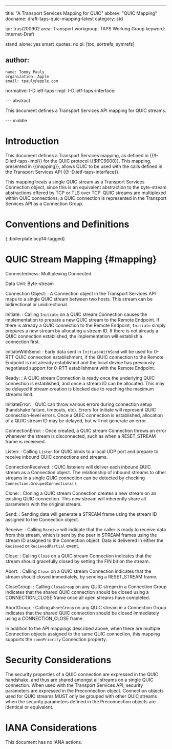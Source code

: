 ---

title: "A Transport Services Mapping for QUIC"
abbrev: "QUIC Mapping"
docname: draft-taps-quic-mapping-latest
category: std

ipr: trust200902
area: Transport
workgroup: TAPS Working Group
keyword: Internet-Draft

stand_alone: yes
smart_quotes: no
pi: [toc, sortrefs, symrefs]

author:
 -
    name: Tommy Pauly
    organization: Apple
    email: tpauly@apple.com

normative:
  I-D.ietf-taps-impl:
  I-D.ietf-taps-interface:

--- abstract

This document defines a Transport Services API mapping for QUIC streams.

--- middle

# Introduction

This document defines a Transport Services mapping, as defined in {{!I-D.ietf-taps-impl}} for
the QUIC protocol {{!RFC9000}}. This mapping, presented in {{mapping}}, allows QUIC to be used
with the calls defined in the Transport Services API {{!I-D.ietf-taps-interface}}.

This mapping treats a single QUIC stream as a Transport Services Connection object, since this is an
equivalent abstraction to the byte-stream abstractions offered by TCP or TLS over TCP. QUIC streams are
multiplexed within QUIC connections; a QUIC connection is represented in the Transport Services API as
a Connection Group.

# Conventions and Definitions

{::boilerplate bcp14-tagged}

# QUIC Stream Mapping {#mapping}

Connectedness: Multiplexing Connected

Data Unit: Byte-stream

Connection Object:
: A Connection object in the Transport Services API maps to a single QUIC stream between two hosts. This stream can be bidirectional or unidirectional.

Initiate:
: Calling `Initiate` on a QUIC stream Connection causes the implementation to prepare a new QUIC stream to the Remote Endpoint. If there is already a QUIC connection to the Remote Endpoint, `Initiate` simply prepares a new stream by allocating a stream ID. If there is not already a QUIC connection established, the implementation will establish a connection first.

InitiateWithSend:
: Early data sent in `InitiateWithSend` will be used for 0-RTT QUIC connection establishment, if the QUIC connection to the Remote Endpoint is not already established and the local device has previously negotiated support for 0-RTT establishment with the Remote Endpoint.

Ready:
: A QUIC stream Connection is ready once the underlying QUIC connection is established, and once a stream ID can be allocated. This may be delayed if stream creation is blocked due to reaching the maximum streams limit.

InitiateError:
: QUIC can throw various errors during connection setup (handshake failure, timeouts, etc). Errors for Initiate will represent QUIC connection-level errors. Once a QUIC connection is established, allocation of a QUIC stream ID may be delayed, but will not generate an error.

ConnectionError:
: Once created, a QUIC stream Connection throws an error whenever the stream is disconnected, such as when a RESET_STREAM frame is receieved.

Listen:
: Calling `Listen` for QUIC binds to a local UDP port and prepare to receive inbound QUIC connections and streams.

ConnectionReceived:
: QUIC listeners will deliver each inbound QUIC stream as a Connection object. The relationship of inbound streams to other streams in a single QUIC connection can be detected by checking `Connection.GroupedConnections()`.

Clone:
: Cloning a QUIC stream Connection creates a new stream on an existing QUIC connection. This new stream will inherently share all parameters with the original stream.

Send:
: Sending data will generate a STREAM frame using the stream ID assigned to the Connection object.

Receive:
: Calling `Receive` will indicate that the caller is ready to receive data from this stream, which is sent by the peer in STREAM frames using the stream ID assigned to the Connection object. Data is delivered in either the `Recieved` or `RecievedPartial` event.

Close:
: Calling `Close` on a QUIC stream Connection indicates that the stream should gracefully closed by setting the FIN bit on the stream.

Abort:
: Calling `Close` on a QUIC stream Connection indicates that the stream should closed immediately, by sending a RESET_STREAM frame.

CloseGroup:
: Calling `CloseGroup` on any QUIC stream in a Connection Group indicates that the shared QUIC connection should be closed using a CONNECTION_CLOSE frame once all open streams have completed.

AbortGroup:
: Calling `AbortGroup` on any QUIC stream in a Connection Group indicates that the shared QUIC connection should be closed immediately using a CONNECTION_CLOSE frame.

In addition to the API mappings described above, when there are multiple Connection objects assigned to the same QUIC connection, this mapping supports the `connPriority` Connection property.

# Security Considerations

The security properties of a QUIC connection are expressed in the QUIC handshake, and thus are shared
amongst all streams on a single QUIC connection. When used with the Transport Services API, security
parameters are expressed in the Preconnection object. Connection objects used for QUIC streams MUST
only be grouped with other QUIC streams when the security parameters defined in the Preconnection
objects are identical or equivalent.

# IANA Considerations

This document has no IANA actions.
